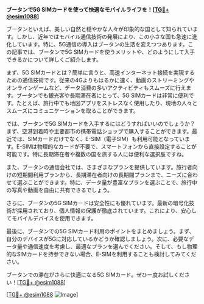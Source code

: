 **ブータンで5G SIMカードを使って快適なモバイルライフを！[[TG💪+ @esim1088](https://t.me/s/esim1088)]**

ブータンといえば、美しい自然と穏やかな人々が印象的な国として知られています。しかし、近年ではモバイル通信技術の発展により、この小さな国も急速に進化しています。特に、5G通信の導入はブータンの生活を変えつつあります。この記事では、ブータンで5G SIMカードを使うメリットや、どのようにして入手できるかについて詳しくご紹介します。

まず、5G SIMカードとは？簡単に言うと、高速インターネット接続を実現するための通信技術です。従来の4Gよりもはるかに速く、動画のストリーミングやオンラインゲームなど、データ消費の多いアクティビティもスムーズに行えます。ブータンでも観光客や長期滞在者にとって、5G SIMカードは非常に便利です。たとえば、旅行中でも地図アプリをストレスなく使用したり、現地の人々とスムーズにコミュニケーションを取ることができます。

では、ブータンで5G SIMカードを入手するにはどうすればいいのでしょうか？まず、空港到着時や主要都市の携帯電話ショップで購入することができます。最近では、SIMカードだけでなく、E-SIM（電子SIM）も利用可能となっています。E-SIMは物理的なカードが不要で、スマートフォンから直接設定することが可能です。特に長期滞在者や複数の国を旅する人には便利な選択肢ですね。

また、ブータンの通信会社では、さまざまなプランを提供しています。旅行者向けの短期間利用プランから、長期滞在者向けの長期間プランまで、ニーズに合わせて選ぶことができます。特に、データ量が豊富なプランを選ぶことで、旅行中の写真や動画を自由に共有できるでしょう。

さらに、ブータンの5G SIMカードは安全性にも優れています。最新の暗号化技術が採用されており、個人情報の保護が徹底されています。これにより、安心してモバイルデバイスを使用できます。

最後に、ブータンでの5G SIMカード利用のポイントをまとめましょう。まず、自分のデバイスが5Gに対応しているかどうか確認しましょう。次に、必要なデータ量や通信速度を考慮し、最適なプランを選んでください。そして、もし物理的なSIMカードを持参できない場合、E-SIMを利用することも検討してみてください。

ブータンでの滞在がさらに快適になる5G SIMカード。ぜひ一度お試しください！[[TG💪+ @esim1088](https://t.me/s/esim1088)]

[[TG💪+ @esim1088](https://t.me/s/esim1088) ![Image](https://i.postimg.cc/Y0z9fWf4/image.png)]
